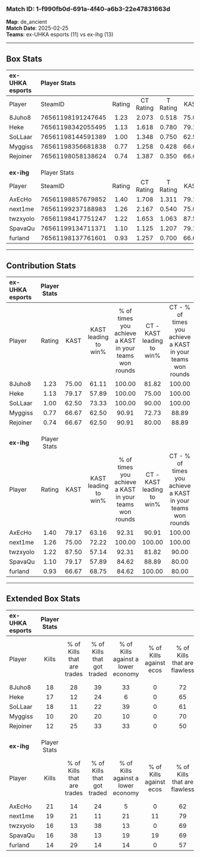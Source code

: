 ### Match ID: 1-f990fb0d-691a-4f40-a6b3-22e47831663d  
**Map**: de_ancient  
**Match Date**: 2025-02-25  
**Teams**: ex-UHKA esports (11) vs ex-ihg (13)  

---  

## Box Stats  

| **ex-UHKA esports** | Player Stats      |        |           |          |       |       |       |         |        |      |     |
| :- | :- | :-: | :-: | :-: | :-: | :-: | :-: | :-: | :-: | :-: | :-: |
| Player              | SteamID           | Rating | CT Rating | T Rating | KAST  |  ADR  | Kills | Assists | Deaths | K/D  | HS% |
| 8Juho8              | 76561198191247645 |  1.23  |   2.073   |  0.518   | 75.00 | 103.4 |  18   |    9    |   18   | 1.00 | 61  |
| Heke                | 76561198342055495 |  1.13  |   1.618   |  0.780   | 79.17 | 75.5  |  17   |    4    |   17   | 1.00 | 41  |
| SoLLaar             | 76561198144591389 |  1.00  |   1.348   |  0.750   | 62.50 | 63.7  |  18   |    3    |   17   | 1.06 | 72  |
| Myggiss             | 76561198356681838 |  0.77  |   1.258   |  0.428   | 66.67 | 49.2  |  10   |    4    |   14   | 0.71 | 30  |
| Rejoiner            | 76561198058138624 |  0.74  |   1.387   |  0.350   | 66.67 | 54.5  |  12   |    6    |   20   | 0.60 | 33  |
|                     |                   |        |           |          |       |       |       |         |        |      |     |
|                     |                   |        |           |          |       |       |       |         |        |      |     |
|                     |                   |        |           |          |       |       |       |         |        |      |     |
| **ex-ihg**          | Player Stats      |        |           |          |       |       |       |         |        |      |     |
| Player              | SteamID           | Rating | CT Rating | T Rating | KAST  |  ADR  | Kills | Assists | Deaths | K/D  | HS% |
| AxEcHo              | 76561198857679852 |  1.40  |   1.708   |  1.311   | 79.17 | 89.7  |  21   |    6    |   14   | 1.50 | 66  |
| next1me             | 76561199237188983 |  1.26  |   2.167   |  0.540   | 75.00 | 82.2  |  19   |   10    |   15   | 1.27 | 31  |
| twzxyolo            | 76561198417751247 |  1.22  |   1.653   |  1.063   | 87.50 | 81.8  |  16   |   10    |   16   | 1.00 | 56  |
| SpavaQu             | 76561199134711371 |  1.10  |   1.125   |  1.207   | 79.17 | 61.4  |  16   |    5    |   15   | 1.07 | 18  |
| furland             | 76561198137761601 |  0.93  |   1.257   |  0.700   | 66.67 | 58.9  |  14   |    6    |   15   | 0.93 | 50  |
---  

## Contribution Stats  

| **ex-UHKA esports** | Player Stats |       |                      |                                                        |                           |                                                             |                          |                                                            |
| :- | :-: | :-: | :-: | :-: | :-: | :-: | :-: | :-: |
| Player              |    Rating    | KAST  | KAST leading to win% | % of times you achieve a KAST in your teams won rounds | CT - KAST leading to win% | CT - % of times you achieve a KAST in your teams won rounds | T - KAST leading to win% | T - % of times you achieve a KAST in your teams won rounds |
| 8Juho8              |     1.23     | 75.00 |        61.11         |                         100.00                         |           81.82           |                           100.00                            |          28.57           |                           100.00                           |
| Heke                |     1.13     | 79.17 |        57.89         |                         100.00                         |           75.00           |                           100.00                            |          28.57           |                           100.00                           |
| SoLLaar             |     1.00     | 62.50 |        73.33         |                         100.00                         |           90.00           |                           100.00                            |          40.00           |                           100.00                           |
| Myggiss             |     0.77     | 66.67 |        62.50         |                         90.91                          |           72.73           |                            88.89                            |          40.00           |                           100.00                           |
| Rejoiner            |     0.74     | 66.67 |        62.50         |                         90.91                          |           80.00           |                            88.89                            |          33.33           |                           100.00                           |
|                     |              |       |                      |                                                        |                           |                                                             |                          |                                                            |
|                     |              |       |                      |                                                        |                           |                                                             |                          |                                                            |
|                     |              |       |                      |                                                        |                           |                                                             |                          |                                                            |
| **ex-ihg**          | Player Stats |       |                      |                                                        |                           |                                                             |                          |                                                            |
| Player              |    Rating    | KAST  | KAST leading to win% | % of times you achieve a KAST in your teams won rounds | CT - KAST leading to win% | CT - % of times you achieve a KAST in your teams won rounds | T - KAST leading to win% | T - % of times you achieve a KAST in your teams won rounds |
| AxEcHo              |     1.40     | 79.17 |        63.16         |                         92.31                          |           90.91           |                           100.00                            |          25.00           |                           66.67                            |
| next1me             |     1.26     | 75.00 |        72.22         |                         100.00                         |          100.00           |                           100.00                            |          37.50           |                           100.00                           |
| twzxyolo            |     1.22     | 87.50 |        57.14         |                         92.31                          |           81.82           |                            90.00                            |          30.00           |                           100.00                           |
| SpavaQu             |     1.10     | 79.17 |        57.89         |                         84.62                          |           88.89           |                            80.00                            |          30.00           |                           100.00                           |
| furland             |     0.93     | 66.67 |        68.75         |                         84.62                          |          100.00           |                            80.00                            |          37.50           |                           100.00                           |
---  

## Extended Box Stats  

| **ex-UHKA esports** | Player Stats |                            |                            |                                    |                         |                              |                                 |        |                             |                                     |                          |                               |                            |
| :- | :-: | :-: | :-: | :-: | :-: | :-: | :-: | :-: | :-: | :-: | :-: | :-: | :-: |
| Player              |    Kills     | % of Kills that are trades | % of Kills that got traded | % of Kills against a lower economy | % of Kills against ecos | % of Kills that are flawless | % of Kills that are close duels | Deaths | % of Deaths that get traded | % of Deaths against a lower economy | % of Deaths against ecos | % of Deaths that are flawless | % of Deaths that are close |
| 8Juho8              |      18      |             28             |             39             |                 33                 |            0            |              72              |                6                |   18   |             17              |                 22                  |            0             |              56               |             11             |
| Heke                |      17      |             12             |             24             |                 6                  |            0            |              65              |               12                |   17   |             18              |                 18                  |            0             |              71               |             6              |
| SoLLaar             |      18      |             11             |             22             |                 39                 |            0            |              61              |                0                |   17   |             12              |                  6                  |            0             |              71               |             6              |
| Myggiss             |      10      |             20             |             20             |                 10                 |            0            |              70              |                0                |   14   |             21              |                  7                  |            0             |              64               |             0              |
| Rejoiner            |      12      |             25             |             33             |                 33                 |            0            |              50              |               17                |   20   |             30              |                 20                  |            0             |              75               |             5              |
|                     |              |                            |                            |                                    |                         |                              |                                 |        |                             |                                     |                          |                               |                            |
|                     |              |                            |                            |                                    |                         |                              |                                 |        |                             |                                     |                          |                               |                            |
|                     |              |                            |                            |                                    |                         |                              |                                 |        |                             |                                     |                          |                               |                            |
| **ex-ihg**          | Player Stats |                            |                            |                                    |                         |                              |                                 |        |                             |                                     |                          |                               |                            |
| Player              |    Kills     | % of Kills that are trades | % of Kills that got traded | % of Kills against a lower economy | % of Kills against ecos | % of Kills that are flawless | % of Kills that are close duels | Deaths | % of Deaths that get traded | % of Deaths against a lower economy | % of Deaths against ecos | % of Deaths that are flawless | % of Deaths that are close |
| AxEcHo              |      21      |             14             |             24             |                 5                  |            0            |              62              |               10                |   14   |             36              |                  7                  |            0             |              57               |             7              |
| next1me             |      19      |             21             |             11             |                 21                 |           11            |              79              |                5                |   15   |             27              |                  7                  |            0             |              53               |             7              |
| twzxyolo            |      16      |             13             |             38             |                 13                 |            0            |              69              |                6                |   16   |             38              |                  6                  |            0             |              50               |             13             |
| SpavaQu             |      16      |             38             |             13             |                 19                 |           19            |              69              |                6                |   15   |             20              |                  7                  |            0             |              67               |             7              |
| furland             |      14      |             29             |             14             |                 14                 |            0            |              57              |                0                |   15   |             20              |                 20                  |            7             |              100              |             0              |
